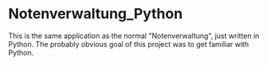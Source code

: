 # Notenverwaltung_Python
This is the same application as the normal "Notenverwaltung", just written in Python. The probably obvious goal of this project was to get familiar with Python.
